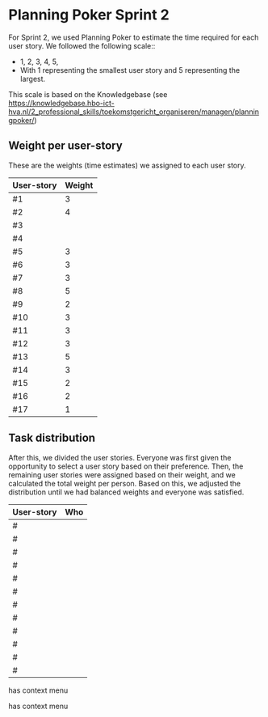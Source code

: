 # Planning Poker Sprint 2
For Sprint 2, we used Planning Poker to estimate the time required for each user story. We followed the following scale::

- 1, 2, 3, 4, 5, 
- With 1 representing the smallest user story and 5 representing the largest.

This scale is based on the Knowledgebase (see https://knowledgebase.hbo-ict-hva.nl/2_professional_skills/toekomstgericht_organiseren/managen/planningpoker/)

## Weight per user-story
These are the weights (time estimates) we assigned to each user story.

| User-story | Weight |
|------------|--------|
| #1         | 3      |
| #2         | 4      |
| #3         |        |
| #4         |        |
| #5         | 3      |
| #6         | 3      |
| #7         | 3      |
| #8         | 5      |
| #9         | 2      |
| #10        | 3      |
| #11        | 3      |
| #12        | 3      |
| #13        | 5      |
| #14        | 3      |
| #15        | 2      |
| #16        | 2      |
| #17        | 1      |

## Task distribution
After this, we divided the user stories. Everyone was first given the opportunity to select a user story based on their preference. Then, the remaining user stories were assigned based on their weight, and we calculated the total weight per person. Based on this, we adjusted the distribution until we had balanced weights and everyone was satisfied.

| User-story | Who |
|---|-----|
| # |     |
| # |     |
| # |     |
| # |     |
| # |     |
| # |     |
| # |     |
| # |     |
| # |     |
| # |     |
| # |     |
| # |     |
has context menu

has context menu
